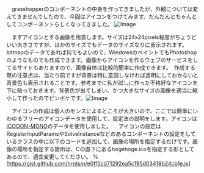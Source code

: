 　grasshopperのコンポーネントの中身を作ってきましたが、外観については変えてきませんでしたので、今回はアイコンをつけてみます。だんだんとちゃんとしてコンポーネントらしくなってきました。
![Image](/media/blog/CS-IconSetting/-25E8-25A8-25AD-25E5-25AE-259A-25E3-2581-2597-25E3-2581-259F-25E7-2594-25BB-25E5-2583-258F.PNG)

　まずアイコンとする画像を用意します。サイズは24x24pixels程度がちょうどいい大きさですが、ほかのサイズでもデータのサイズなりに表示されます。bitmapのデータであれば何でもよいので、WindowsのペイントでもPhotoshopのようなものでも作成できます。画像からアイコンを作るウェブのサービスをしてるサイトもありますので、画像自体は比較的簡単に作成できます。　作成する際の注意点は、当たり前ですが背景は特に意図しなければ透明にしておかないと背景色も表示されることです。参考までに私が試しに作った不格好なアイコンを下に貼っておきます。背景色が出てしまい、かつ大きなサイズの画像を適当に縮小して作ったのでピンボケです。![Image](/media/blog/CS-IconSetting/DFdO19iUIAARrH4.jpg)

　アイコンの作成は個人のセンスによるところが大きいので、ここでは簡単にいわゆるフリーのアイコンデータを使用して、設定法の説明をします。アイコンは[ICOOON-MONO](http://icooon-mono.com/)のデータを使用しました。
　アイコンの設定はRegisterInputParamsやSolveInstanceなどのあるコンポーネントの設定をしているクラスの中に以下のコードを追加して、画像の場所を指定するだけです。画像の場所を指定する箇所は、Cの直下にあるhogehoge.icoを指定する形としてあるので、適宜変更してください。
%[https://gist.github.com/hrntsm/e0ff5cd71292ea5c195d03418b24cb1e.js]